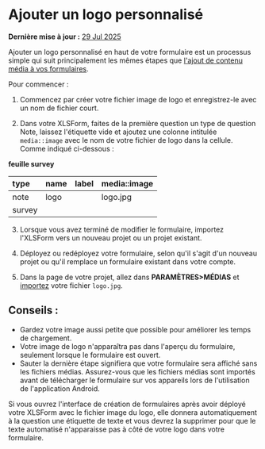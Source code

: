 # Ajouter un logo personnalisé
**Dernière mise à jour :** <a href="https://github.com/kobotoolbox/docs/blob/47cbc8887d6df73ef3bf760d5a3962b77ab26ed8/source/add_logo.md" class="reference">29 Jul 2025</a>

Ajouter un logo personnalisé en haut de votre formulaire est un processus simple qui suit principalement les mêmes étapes que [l'ajout de contenu média à vos formulaires](media.md).

Pour commencer :

1. Commencez par créer votre fichier image de logo et enregistrez-le avec un nom de fichier court.

2. Dans votre XLSForm, faites de la première question un type de question Note, laissez l'étiquette vide et ajoutez une colonne intitulée `media::image` avec le nom de votre fichier de logo dans la cellule. Comme indiqué ci-dessous :

**feuille survey**

| type | name | label | media::image |
| :--- | :--- | :---- | :----------- |
| note | logo |       | logo.jpg     |
| survey|

3. Lorsque vous avez terminé de modifier le formulaire, importez l'XLSForm vers un nouveau projet ou un projet existant.

4. Déployez ou redéployez votre formulaire, selon qu'il s'agit d'un nouveau projet ou qu'il remplace un formulaire existant dans votre compte.

5. Dans la page de votre projet, allez dans **PARAMÈTRES>MÉDIAS** et [importez](media.md) votre fichier `logo.jpg`.

## Conseils :

-   Gardez votre image aussi petite que possible pour améliorer les temps de chargement.
-   Votre image de logo n'apparaîtra pas dans l'aperçu du formulaire, seulement lorsque le formulaire est ouvert.
-   Sauter la dernière étape signifiera que votre formulaire sera affiché sans les fichiers médias. Assurez-vous que les fichiers médias sont importés avant de télécharger le formulaire sur vos appareils lors de l'utilisation de l'application Android.

<p class="note">Si vous ouvrez l'interface de création de formulaires après avoir déployé votre XLSForm avec le fichier image du logo, elle donnera automatiquement à la question une étiquette de texte et vous devrez la supprimer pour que le texte automatisé n'apparaisse pas à côté de votre logo dans votre formulaire.</p>